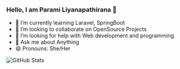 ### Hello, I am Parami Liyanapathirana 👋

<!--
**ParamiLiyanapathirana/ParamiLiyanapathirana** is a ✨ _special_ ✨ repository because its `README.md` (this file) appears on your GitHub profile.

Here are some ideas to get you started:

- 🔭 I’m currently working on ...
- 🌱 I’m currently learning Laravel, SpringBoot
- 👯 I’m looking to collaborate on ...
- 🤔 I’m looking for help with ...
- 💬 Ask me about Anything
- 📫 How to reach me: Twitter
- 😄 Pronouns: She/Her
- ⚡ Fun fact: ...
-->
- 🌱 I’m currently learning Laravel, SpringBoot
- 👯 I’m looking to collaborate on OpenSource Projects
- 🤔 I’m looking for help with Web development and programming
- 💬 Ask me about Anything
- 😄 Pronouns: She/Her


![GitHub Stats](https://github-readme-stats.vercel.api?username=ParamiLiyanapathirana&theme=radical)
